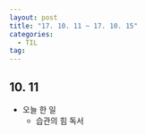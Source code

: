 ```yaml
---
layout: post
title: "17. 10. 11 ~ 17. 10. 15"
categories:
  - TIL
tag:
---
```


## 10. 11
* 오늘 한 일
  * 습관의 힘 독서
